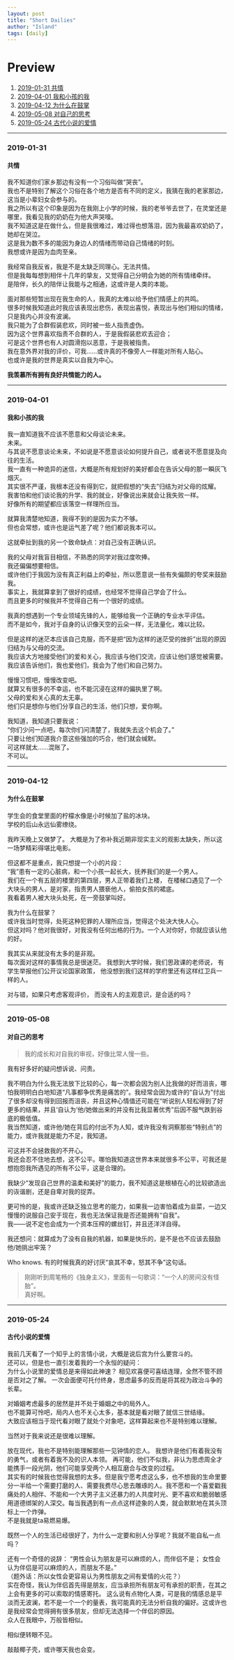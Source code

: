 ```yaml
---
layout: post
title: "Short Dailies"
author: "Island"
tags: [daily]
---
```


# Preview

1. [2019-01-31 共情](#2019-01-31)
2. [2019-04-01 我和小孩的我](#2019-04-01)
3. [2019-04-12 为什么在鼓掌](#2019-04-12)
4. [2019-05-08 对自己的思考](#2019-05-08)
5. [2019-05-24 古代小说的爱情](#2019-05-24)

----------------
### 2019-01-31
#### 共情
我不知道你们家乡那边有没有一个习俗叫做“哭丧”。   
我也不是特别了解这个习俗在各个地方是否有不同的定义，我猜在我的老家那边，这当是小辈妇女会参与的。    
我之所以有这个印象是因为在我刚上小学的时候，我的老爷爷去世了，在灵堂还是哪里，我看见我的奶奶在为他大声哭嚎。    
我不知道这是在做什么，但是我很难过，难过得也想落泪，因为我最喜欢奶奶了，她却在哭泣。    
这是我为数不多的能因为身边人的情绪而带动自己情绪的时刻。    
我想或许是因为血肉至亲。    

我经常自我反省，我是不是太缺乏同理心。无法共情。   
但是我每每想到相伴十几年的挚友，又觉得自己分明会为她的所有情绪牵绊。   
是陪伴，长久的陪伴让我能与之相通，这或许是人类的本能。    

面对那些短暂出现在我生命的人，我真的太难以给予他们情感上的共鸣。   
很多时候我知道此时我应该表现出悲伤，表现出喜悦，表现出与他们相似的情绪，只是我内心并没有波澜。   
我只能为了合群假装悲欢，同时被一些人指责虚伪。   
因为这个世界喜欢指责不合群的人，于是我假装悲欢去迎合；   
可是这个世界也有人对圆滑抱以恶意，于是我被指责。   
我在意外界对我的评价，可我……或许真的不像旁人一样能对所有人贴心。   
也或许是我的世界是真实以自我为中心。   

**我羡慕所有拥有良好共情能力的人。**   


----------------
### 2019-04-01
#### 我和小孩的我

我一直知道我不应该不愿意和父母谈论未来。   
未来。   
与其说不愿意谈论未来，不如说是不愿意谈论如何提升自己，或者说不愿意提及向往的生活。    
我一直有一种诡异的迷信，大概是所有规划好的美好都会在告诉父母的那一瞬灰飞烟灭。    
其实很不严谨，我根本还没有得到它，就把假想的“失去”归结为对父母的炫耀。    
我害怕和他们谈论我的升学、我的就业，好像说出来就会让我失败一样。   
好像所有的期望都应该落空一样理所应当。   

就算我清楚地知道，我得不到的是因为实力不够。   
但也会常想，或许也是运气差了呢？他们都说我本可以。   

这就牵扯到我的另一个致命缺点：对自己没有正确认识。    

我的父母对我盲目相信，不熟悉的同学对我过度吹捧。     
我还偏偏想要相信。     
或许他们于我因为没有真正利益上的牵扯，所以愿意说一些有失偏颇的夸奖来鼓励我。    
事实上，我就算拿到了很好的成绩，也经常不觉得自己学会了什么。     
而且更多的时候我并不觉得自己有一个很好的成绩。    

我真的想遇到一个专业领域先锋的人，能够给我一个正确的专业水平评估。    
而不是如今，我对于自身的认识像天空的云朵一样，无法量化，难以比较。    

但是这样的迷茫本应该自己克服，而不是把“因为这样的迷茫受的挫折”出现的原因归结为与父母的交流。    
我应该大方地接受他们的爱和关心，我应该与他们交流，应该让他们感觉被需要。     
我应该告诉他们，我也爱他们，我会为了他们和自己努力。    

慢慢习惯吧，慢慢改变吧。   
就算又有很多的不幸运，也不能沉浸在这样的偏执里了啊。     
父母的爱和关心真的太无辜。    
他们只是想你与他们分享自己的生活，他们只想，爱你啊。    

我知道，我知道只要我说：    
“你们少问一点吧，每次你们问清楚了，我就失去这个机会了。”   
只要让他们知道我介意这些强加的巧合，他们就会缄默。   
可这样就太……混账了。    
不可以。   


----------------
### 2019-04-12 
#### 为什么在鼓掌

学生会的食堂里面的柠檬水像是小时候加了盐的冰块。    
学校的后山永远仙雾缭绕。

我昨天晚上又做梦了。
大概是为了弥补我近期非现实主义的观影太缺失，所以这一场梦精彩得堪比电影。   

但这都不是重点，我只想提一个小的片段：     
“我”患有一定的心脏病，和一个小孩一起长大，抚养我们的是一个男人。   
我们在一个有五层的楼里的第四层，男人正带着我们上楼，
在楼梯口遇见了一个大块头的男人，是对家，指责男人猥亵他人，偷拍女孩的裙底。     
我看着男人被大块头处死，在一旁鼓掌叫好。

我为什么在鼓掌？    
或许我当时觉得，处死这种犯罪的人理所应当，觉得这个处决大快人心。   
但这对吗？他对我很好，对我没有任何出格的行为。一个人对你好，你就应该认他的好。

我其实从来就没有太多的是非观。      
每次面对这样的事情我总是很迷茫。
我想到大学时候，我们思政课的老师说，
有学生举报他们公开议论国家政策，
他没想到我们这样的学府里还有这样红卫兵一样的人。

对与错，如果只考虑客观评价，
而没有人的主观意识，是合适的吗？



----------------
### 2019-05-08
#### 对自己的思考

> 我的成长和对自我的审视，好像比常人慢一些。

我有好多好的疑问想诉说、问责。

我不明白为什么我无法放下比较的心，每一次都会因为别人比我做的好而沮丧，哪怕我明明白白地知道“凡事都争优秀是痛苦的”。我经常会因为或许的“自认为”付出了很多却没有得到回报而沮丧，并且这种心情值还可能在“听说别人轻松得到了好更多的结果，并且‘自认为’他/她做出来的并没有比我显著优秀”后因不服气跌到谷底的极低值。    
我当然知道，或许他/她在背后的付出不为人知，或许我没有洞察那些“特别点”的能力，或许我就是能力不足，我知道。

可这并不会拯救我的不开心。    
我还会忍不住地去想，这不公平。哪怕我知道这世界本来就很多不公平，可我还是想抱怨我所遇见的所有不公平，这是合理的。

我缺少“发现自己世界的温柔和美好”的能力，我不知道这是根植在心的比较欲造出的诙谐剧，还是自卑对我的捉弄。

更可怜的是，我或许还缺乏独立思考的能力，如果我一边害怕着成为韭菜，一边又慢慢的说服自己安于现在，我也无法保证我是否还能拥有“自我”。    
我——说不定也会成为一个资本压榨的螺丝钉，并且还洋洋自得。

我还想问：就算成为了没有自我的机器，如果是快乐的，是不是也不应该去鼓励他/她挑出牢笼？

Who knows. 有的时候我真的好讨厌“哀其不幸，怒其不争”这句话。


> 刚刚听到周笔畅的《独身主义》，里面有一句歌词：“一个人的房间没有怪胎”。  
> 真好啊。




----------------
### 2019-05-24
#### 古代小说的爱情

我前几天看了一个知乎上的言情小说，大概是说后宫为什么要宫斗的。    
还可以，但是也一直引发着我的一个永恒的疑问：   
为什么小说里的爱情总是来得如此神速？
相见欢喜便可喜结连理，全然不管不顾是否对之了解。
一次会面便可托付终身，思虑最多的反而是将其视为政治斗争的长辈。

对婚姻考虑最多的居然是并不处于婚姻之中的局外人。    
也不能算可怜吧，局内人也不关心太多，基本就是看对眼了就信三世结缘。    
大致应该相当于现代看对眼了就处个对象吧，这样算起来也不是特别难以理解。

当然对于我来说还是很难以理解。

放在现代，我也不是特别能理解那些一见钟情的恋人。
我想许是他们有着我没有的勇气，或者有着我不及的识人本领。
再可能，他们不似我，非认为思虑周全才能携手一段光阴，他们可能享受两个人相互磨合与改变的过程。    
其实有的时候我也觉得我想的太多。但是我宁愿考虑这么多，也不想我的生命里要分一半给一个需要打磨的人、需要我费尽心思去雕琢的人。我不愿和一个喜爱戳我痛处的人相伴、不能和一个大男子主义还暴力的人共度时光、更不喜欢和脆弱敏感用道德绑架的人深交。每当我遇到有一点点这样迹象的人类，就会默默地在其头顶标上一个炸弹。   
不是我就是ta易燃易爆。

既然一个人的生活已经很好了，为什么一定要和别人分享呢？我就不能自私一点吗？

还有一个奇怪的说辞：
“男性会认为朋友是可以麻烦的人，而伴侣不是；
女性会认为伴侣是可以麻烦的人，而朋友不是。”   
（题外话：所以女性会更容易认为男性朋友之间有爱情的火花？）   
实在奇怪，我认为伴侣首先得是朋友，应当承担所有朋友可有承担的职责，在其之上会有更多的可以索取的情感寄托。
这么说有点物化人类，可是我的情感总是平淡而无波澜，若不是一个一个的量表，我可能真的无法分析自我的偏好。这或许也是我经常会觉得拥有很多朋友，但却无法选择一个伴侣的原因。  
众人在我眼中，万般皆相似。

相似便转眼不见。

敲敲椰子壳，或许哪天我也会变。
